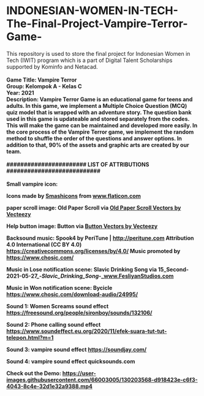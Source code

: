 # INDONESIAN-WOMEN-IN-TECH-The-Final-Project-Vampire-Terror-Game-
This repository is used to store the final project for Indonesian Women in Tech (IWIT) program which is a part of Digital Talent Scholarships supported by Kominfo and Netacad.
<br>
<br><b>Game Title: Vampire Terror
<br>Group: Kelompok A - Kelas C
<br>Year: 2021
<br>Description: Vampire Terror Game is an educational game for teens and adults. In this game, we implement a Multiple Choice Question (MCQ) quiz model that is wrapped with an adventure story. The question bank used in this game is updateable and stored separately from the codes. This will make the game can be maintained and developed more easily. In the core process of the Vampire Terror game, we implement the random method to shuffle the order of the questions and answer options. In addition to that, 90% of the assets and graphic arts are created by our team.<b>
<br>
<br>
####################### LIST OF ATTRIBUTIONS ###########################
<br>
<br>
Small vampire icon: <div>Icons made by <a href="https://smashicons.com/" title="Smashicons">Smashicons</a> from <a href="https://www.flaticon.com/" title="Flaticon">www.flaticon.com</a></div>

paper scroll image: Old Paper Scroll via <a href="https://www.vecteezy.com/free-vector/old-paper-scroll">Old Paper Scroll Vectors by Vecteezy</a>

Help button image: Button via <a href="https://www.vecteezy.com/free-vector/button">Button Vectors by Vecteezy</a>

Backsound music:  Spook4 by PeriTune | http://peritune.com
Attribution 4.0 International (CC BY 4.0)
https://creativecommons.org/licenses/by/4.0/
Music promoted by https://www.chosic.com/

Music in Lose notification scene: Slavic Drinking Song via 15_Second-2021-05-27_-_Slavic_Drinking_Song_-_www.FesliyanStudios.com

Music in Won notification scene: Bycicle https://www.chosic.com/download-audio/24995/

Sound 1: Women Screams sound effect https://freesound.org/people/sironboy/sounds/132106/

Sound 2: Phone calling sound effect https://www.soundeffect.eu.org/2020/11/efek-suara-tut-tut-telepon.html?m=1

Sound 3: vampire sound effect https://soundjay.com/

Sound 4: vampire sound effect quicksounds.com

Check out the Demo:
https://user-images.githubusercontent.com/66003005/130203568-d918423e-c6f3-4043-8c4e-32d1e32a9388.mp4
